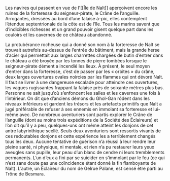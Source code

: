 Les navires qui passent en vue de l'[[Île de Nalt]] aperçoivent encore les ruines de la forteresse du seigneur-pirate, le Crâne de l’anguille.
Arrogantes, dressées au bord d’une falaise à-pic, elles contemplent l’étendue septentrionale de la côte est de l’île. Tous les marins savent que d’indicibles richesses et un grand pouvoir gisent quelque part dans les couloirs et les cavernes de ce château abandonné.

La protubérance rocheuse qui a donné son nom à la forteresse de Nalt se trouvait autrefois au-dessus de l’entrée du bâtiment, mais la grande herse d’acier qui permettait aux larges charrettes chargées de butin d’entrer dans le château a été broyée par les tonnes de pierre tombées lorsque le seigneur-pirate dément a incendié les lieux. À présent, le seul moyen d’entrer dans la forteresse, c’est de passer par les « orbites » du crâne, deux larges ouvertures ovales noircies par les flammes qui ont dévoré Nalt. Il faut se livrer à une dangereuse escalade pour atteindre ces ouvertures, les vagues rugissantes frappant la falaise près de soixante mètres plus bas.
Personne ne sait jusqu’où s’enfoncent les salles et les cavernes une fois à l’intérieur. On dit que d’anciens démons du Ghol-Gan rôdent dans les niveaux inférieurs et gardent les trésors et les artefacts primitifs que Nalt a jugé préférable de refuser à ses ennemis en immolant sa forteresse et lui-même avec. De nombreux
aventuriers sont partis explorer le Crâne de l’anguille (dont au moins trois expéditions de la Société des Éclaireurs) et l’on dit qu’il y a peu, quelques-uns ont même atteint les donjons de cet antre labyrinthique scellé. Seuls deux aventuriers sont ressortis vivants de ces redoutables donjons et cette expérience les a terriblement changés tous les deux. Aucune tentative de guérison n’a réussi à leur rendre leur pleine santé, ni physique, ni mentale, et rien n’a pu restaurer leurs yeux aveugles sans pupille, leur peau d’un blanc de cendre ni leurs tremblements permanents. L’un d’eux a fini par se suicider en s’immolant par le feu (ce qui n’est sans doute pas une coïncidence étant donné la fin flamboyante de Nalt). L’autre, un Éclaireur du nom de Gelrue Palane, est censé être parti au Trône de Besmara.